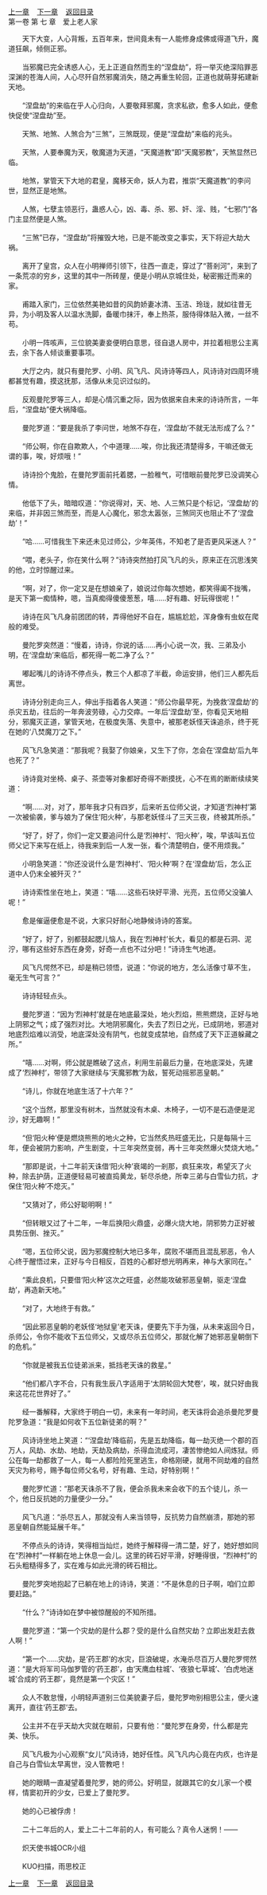 
[上一章](https://github.com/xiaominghe2014/spider_book/blob/master/book/六道天书/第54章.md)&nbsp;&nbsp;&nbsp;&nbsp;[下一章](https://github.com/xiaominghe2014/spider_book/blob/master/book/六道天书/第56章.md)&nbsp;&nbsp;&nbsp;&nbsp;[返回目录](https://github.com/xiaominghe2014/spider_book/blob/master/book/六道天书/README.md)
<br />第一卷 第 七 章　爱上老人家<br />


　　天下大变，人心背叛，五百年来，世间竟未有一人能修身成佛或得道飞升，魔道狂飙，倾侧正邪。<br />
<br />
　　当邪魔已完全诱惑人心，无上正道自然而生的“涅盘劫”，将一举灭绝深陷罪恶深渊的苍海人间，人心尽歼自然邪魔消失，随之再重生轮回，正道也就萌芽拓建新天地。<br />
<br />
　　“涅盘劫”的来临在乎人心归向，人要敬拜邪魔，贪求私欲，愈多人如此，便愈快促使“涅盘劫”至。<br />
<br />
　　天煞、地煞、人煞合为“三煞”，三煞既现，便是“涅盘劫”来临的兆头。<br />
<br />
　　天煞，人要奉魔为天，敬魔道为天道，“天魔道教”即“天魔邪教”，天煞显然已临。<br />
<br />
　　地煞，掌管天下大地的君皇，魔移天命，妖人为君，推崇“天魔道教”的李问世，显然正是地煞。<br />
<br />
　　人煞，七孽主领恶行，蛊惑人心，凶、毒、杀、邪、奸、淫、贱，“七邪门”各门主显然便是人煞。<br />
<br />
　　“三煞”已存，“涅盘劫”将摧毁大地，已是不能改变之事实，天下将迎大劫大祸。<br />
<br />
　　离开了皇宫，众人在小明禅师引领下，往西一直走，穿过了“菩剎河”，来到了一条荒凉的穷乡，这里的其中一所砖屋，便是小明从京城住处，秘密搬迁而来的家。<br />
<br />
　　甫踏入家门，三位依然美艳如昔的风韵娇妻冰清、玉洁、玲珑，就如往昔无异，为小明及客人以温水洗脚，备暖巾抹汗，奉上热茶，服侍得体贴入微，一丝不苟。<br />
<br />
　　小明一阵咳声，三位貌美妻妾便明白意思，径自退人房中，并拉着相思公主离去，余下各人倾谈重要事项。<br />
<br />
　　大厅之内，就只有曼陀罗、小明、风飞凡、风诗诗等四人，风诗诗对四周环境都甚觉有趣，摸这抚那，活像从未见识过似的。<br />
<br />
　　反观曼陀罗等三人，却是心情沉重之际，因为依据来自未来的诗诗所言，一年后，“涅盘劫”便大祸降临。<br />
<br />
　　曼陀罗道：“要是我杀了李问世，地煞不存在，‘涅盘劫’不就无法形成了么？”<br />
<br />
　　“师公啊，你在自欺欺人，个中道理……唉，你比我还清楚得多，干嘛还做无谓的事，唉，好烦哦！”<br />
<br />
　　诗诗扮个鬼脸，在曼陀罗面前托着腮，一脸稚气，可惜眼前曼陀罗已没调笑心情。<br />
<br />
　　他低下了头，暗暗叹道：“你说得对，天、地、人三煞只是个标记，‘涅盘劫’的来临，并非因三煞而至，而是人心魔化，邪念太嚣张，三煞同灭也阻止不了‘涅盘劫’！”<br />
<br />
　　“哈……可惜我生下来还未见过师公，少年英伟，不知老了是否更风采迷人？”<br />
<br />
　　“喂，老头子，你在笑什么啊？”诗诗突然拍打风飞凡的头，原来正在沉思浅笑的他，立时惊醒过来。<br />
<br />
　　“啊，对了，你一定又是在想娘亲了，娘说过你每次想她，都笑得阖不拢嘴，是天下第一痴情种，嗯，当真痴得傻傻葱葱，嘻……好有趣、好玩得很呢！”<br />
<br />
　　诗诗在风飞凡身前团团的转，弄得他好不自在，尴尴尬尬，浑身像有虫蚁在爬般的难受。<br />
<br />
　　曼陀罗突然道：“慢着，诗诗，你说的话……再小心说一次，我、三弟及小明，在‘涅盘劫’来临后，都死得一乾二净了么？”<br />
<br />
　　嘟起嘴儿的诗诗不停点头，教三个人都凉了半截，命运安排，他们三人都先后离世。<br />
<br />
　　诗诗分别走向三人，伸出手指着各人笑道：“师公你最早死，为挽救‘涅盘劫’的杀灾五劫，往后的一年奔波劳碌，心力交瘁。一年后‘涅盘劫’至，你看见天地相分，邪魔灭正道，掌管天地，在极度失落、失意中，被那老妖怪天诛追杀，终于死在她的‘八焚魔刀’之下。”<br />
<br />
　　风飞凡急笑道：“那我呢？我娶了你娘亲，又生下了你，怎会在‘涅盘劫’后九年也死了？”<br />
<br />
　　诗诗竟对坐椅、桌子、茶壶等对象都好奇得不断摸抚，心不在焉的断断续续笑道：<br />
<br />
　　“啊……对，对了，那年我才只有四岁，后来听五位师父说，才知道‘烈神村’第一次被偷袭，爹与娘为了保住‘阳火种’，与那老妖怪斗了三天三夜，终被其所杀。”<br />
<br />
　　“好了，好了，你们一定又要追问什么是‘烈神村’、‘阳火种’，唉，早该叫五位师父记下来写在纸上，待我来到后一人发一张，看个清楚明白，便不用烦我。”<br />
<br />
　　小明急笑道：“你还没说什么是‘烈神村’、‘阳火种’啊？在‘涅盘劫’后，怎么正道中人仍末全被歼灭？”<br />
<br />
　　诗诗索性坐在地上，笑道：“嘻……这些石块好平滑、光亮，五位师父没骗人呢！”<br />
<br />
　　愈是催逼便愈是不说，大家只好耐心地静候诗诗的答案。<br />
<br />
　　“好了，好了，别都鼓起腮儿恼人，我在‘烈神村’长大，看见的都是石洞、泥泞，哪有这些好东西在身旁，好奇一点也不过分吧！”诗诗生气地道。<br />
<br />
　　风飞凡愕然不已，却是稍已领悟，说道：“你说的地方，怎么活像寸草不生，毫无生气可言？”<br />
<br />
　　诗诗轻轻点头。<br />
<br />
　　曼陀罗道：“因为‘烈神村’就是在地底最深处，地火烈焰，熊熊燃烧，正好与地上阴邪之气；成了强烈对比。大地阴邪魔化，失去了烈日之光，已成阴地，邪道对地底烈焰难以消受，地底深处没有阴气，也就变成禁地，自然成了天下正道躲藏之所。”<br />
<br />
　　“嘻……对啊，师公就是瞧破了这点，利用生前最后力量，在地底深处，先建成了‘烈神村’，带领了大家继续与‘天魔邪教’为敌，誓死动摇邪恶皇朝。”<br />
<br />
　　“诗儿，你就在地底生活了十六年？”<br />
<br />
　　“这个当然，那里没有树木，当然就没有木桌、木椅子，一切不是石造便是泥沙，好无趣啊！”<br />
<br />
　　“但‘阳火种’便是燃烧熊熊的地火之种，它当然炙热旺盛无比，只是每隔十三年，便会被阴力影响，产生剧变，十三年突然变弱，再十三年突然爆火焚烧大地。”<br />
<br />
　　“那即是说，十二年前天诛借‘阳火种’衰竭的一剎那，疯狂来攻，希望灭了火种，除去护荫，正道便轻易可被直捣黄龙，斩尽杀绝，所幸三弟与白雪仙力抗，才保住‘阳火种’不熄灭。”<br />
<br />
　　“又猜对了，师公好聪明啊！”<br />
<br />
　　“但转眼又过了十二年，一年后换阳火鼎盛，必爆火烧大地，阴邪势力正好被具势压倒、挫灭。”<br />
<br />
　　“嗯，五位师父说，因为邪魔控制大地已多年，腐败不堪而且混乱邪恶，令人心终于醒悟过来，正好与今日相反，百姓的心都好想光明再来，神与大家同在。”<br />
<br />
　　“乘此良机，只要借‘阳火种’这次之旺盛，必然能攻破邪恶皇朝，驱走‘涅盘劫’，再造新天地。”<br />
<br />
　　“对了，大地终于有救。”<br />
<br />
　　“因此邪恶皇朝的老妖怪‘地狱皇’老天诛，便要先下手为强，从未来返回今日，杀师公，令你不能收下五位师父，又或尽杀五位师父，那就化解了她邪恶皇朝倒下的危机。”<br />
<br />
　　“你就是被我五位徒弟派来，抵挡老天诛的救星。”<br />
<br />
　　“他们都八字不合，只有我生辰八字适用于‘太阴轮回大梵卷’，唉，就只好由我来这花花世界好了。”<br />
<br />
　　经一番解释，大家终于明白一切，未来有一年时间，老天诛将会追杀曼陀罗曼陀罗急道：“我是如何收下五位新徒弟的啊？”<br />
<br />
　　风诗诗坐地上笑道：“‘涅盘劫’降临前，先是五劫降临，每一劫灭绝一个郡的百万人，风劫、水劫、地劫，天劫及病劫，杀得血流成河，凄苦惨绝如人间炼狱。师公在每一劫都救了一人，每一人都险险死里逃生，命格刚硬，就用不同劫难的自然天灾为称号，赐予每位师父名号，好有趣、生动，好特别啊！”<br />
<br />
　　曼陀罗忙道：“那老天诛杀不了我，便会杀我未来会收下的五个徒儿，杀一个，他日反抗她的力量便少一分。”<br />
<br />
　　风飞凡道：“杀尽五人，那就没有人来当领导，反抗势力自然崩溃，那她的邪恶皇朝自然能延展千年。”<br />
<br />
　　不停点头的诗诗，笑得相当灿烂，她终于解释得一清二楚，好了，她好想如同在“烈神村”一样躺在地上休息一会儿。这里的砖石好平滑，好睡得很，“烈神村”的石头粗糙得多了，实在难与如此光滑的砖石相比。<br />
<br />
　　曼陀罗突地抱起了已躺在地上的诗诗，笑道：“不是休息的日子啊，咱们立即要赶路。”<br />
<br />
　　“什么？”诗诗如在梦中被惊醒般的不知所措。<br />
<br />
　　曼陀罗道：“第一个灾劫的是什么郡？受的是什么自然灾劫？立即出发赶去救人啊！”<br />
<br />
　　“第一个……灾劫，是‘药王郡’的水灾，巨浪破堤，水淹杀尽百万人曼陀罗愕然道：“是大将军司马伽罗管的‘药王郡’，由‘天鹰血柱城’、‘夜狼七草城’、‘白虎地迷城’合成的‘药王郡’，竟然是第一个灾区！”<br />
<br />
　　众人不敢怠慢，小明轻声道别三位美貌妻子后，曼陀罗吻别相思公主，便火速离开，直往‘药王郡’去。<br />
<br />
　　公主并不在乎天劫大灾就在眼前，只要有他：“曼陀罗在身旁，什么都是完美、快乐。<br />
<br />
　　风飞凡极为小心观察“女儿”风诗诗，她好任性。风飞凡内心竟在内疚，也许是自己与白雪仙太早离世，没人管教吧！<br />
<br />
　　她的眼睛一直凝望着曼陀罗，她的师公。好明显，就跟其它的女儿家一个模样，情窦初开的少女，已爱上了曼陀罗。<br />
<br />
　　她的心已被俘虏！<br />
<br />
　　二十二年后的人，爱上二十二年前的人，有可能么？真令人迷惘！——<br />
<br />
　　炽天使书城OCR小组<br />
<br />
　　KUO扫描，雨思校正

          
[上一章](https://github.com/xiaominghe2014/spider_book/blob/master/book/六道天书/第54章.md)&nbsp;&nbsp;&nbsp;&nbsp;[下一章](https://github.com/xiaominghe2014/spider_book/blob/master/book/六道天书/第56章.md)&nbsp;&nbsp;&nbsp;&nbsp;[返回目录](https://github.com/xiaominghe2014/spider_book/blob/master/book/六道天书/README.md)
